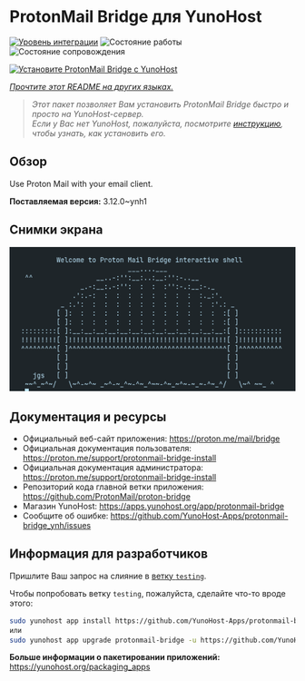<!--
Важно: этот README был автоматически сгенерирован <https://github.com/YunoHost/apps/tree/master/tools/readme_generator>
Он НЕ ДОЛЖЕН редактироваться вручную.
-->

# ProtonMail Bridge для YunoHost

[![Уровень интеграции](https://dash.yunohost.org/integration/protonmail-bridge.svg)](https://ci-apps.yunohost.org/ci/apps/protonmail-bridge/) ![Состояние работы](https://ci-apps.yunohost.org/ci/badges/protonmail-bridge.status.svg) ![Состояние сопровождения](https://ci-apps.yunohost.org/ci/badges/protonmail-bridge.maintain.svg)

[![Установите ProtonMail Bridge с YunoHost](https://install-app.yunohost.org/install-with-yunohost.svg)](https://install-app.yunohost.org/?app=protonmail-bridge)

*[Прочтите этот README на других языках.](./ALL_README.md)*

> *Этот пакет позволяет Вам установить ProtonMail Bridge быстро и просто на YunoHost-сервер.*  
> *Если у Вас нет YunoHost, пожалуйста, посмотрите [инструкцию](https://yunohost.org/install), чтобы узнать, как установить его.*

## Обзор

Use Proton Mail with your email client.


**Поставляемая версия:** 3.12.0~ynh1

## Снимки экрана

![Снимок экрана ProtonMail Bridge](./doc/screenshots/screenshot.png)

## Документация и ресурсы

- Официальный веб-сайт приложения: <https://proton.me/mail/bridge>
- Официальная документация пользователя: <https://proton.me/support/protonmail-bridge-install>
- Официальная документация администратора: <https://proton.me/support/protonmail-bridge-install>
- Репозиторий кода главной ветки приложения: <https://github.com/ProtonMail/proton-bridge>
- Магазин YunoHost: <https://apps.yunohost.org/app/protonmail-bridge>
- Сообщите об ошибке: <https://github.com/YunoHost-Apps/protonmail-bridge_ynh/issues>

## Информация для разработчиков

Пришлите Ваш запрос на слияние в [ветку `testing`](https://github.com/YunoHost-Apps/protonmail-bridge_ynh/tree/testing).

Чтобы попробовать ветку `testing`, пожалуйста, сделайте что-то вроде этого:

```bash
sudo yunohost app install https://github.com/YunoHost-Apps/protonmail-bridge_ynh/tree/testing --debug
или
sudo yunohost app upgrade protonmail-bridge -u https://github.com/YunoHost-Apps/protonmail-bridge_ynh/tree/testing --debug
```

**Больше информации о пакетировании приложений:** <https://yunohost.org/packaging_apps>
